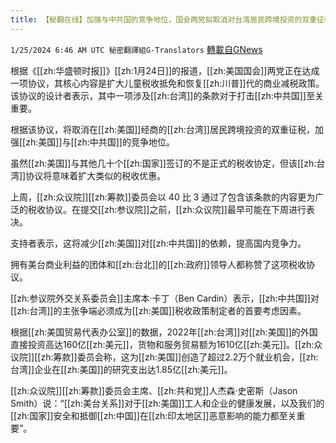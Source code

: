```yaml
---
title: 【秘翻在线】加强与中共国的竞争地位，国会两党拟取消对台湾居民跨境投资的双重征税
---
```

`1/25/2024 6:46 AM UTC 秘密翻譯組G-Translators` [轉載自GNews](https://gnews.org/articles/2251512)

根据《[[zh:华盛顿时报]]》[[zh:1月24日]]的报道，[[zh:美国国会]]两党正在达成一项协议，其核心内容是扩大儿童税收抵免和恢复[[zh:川普]]代的商业减税政策。该协议的设计者表示，其中一项涉及[[zh:台湾]]的条款对于打击[[zh:中共国]]至关重要。

根据该协议，将取消在[[zh:美国]]经商的[[zh:台湾]]居民跨境投资的双重征税，加强[[zh:美国]]与[[zh:中共国]]的竞争地位。

虽然[[zh:美国]]与其他几十个[[zh:国家]]签订的不是正式的税收协定，但该[[zh:台湾]]协议将意味着扩大类似的税收优惠。

上周，[[zh:众议院]][[zh:筹款]]委员会以 40 比 3 通过了包含该条款的内容更为广泛的税收协议。在提交[[zh:参议院]]之前，[[zh:众议院]]最早可能在下周进行表决。

支持者表示，这将减少[[zh:美国]]对[[zh:中共国]]的依赖，提高国内竞争力。

拥有美台商业利益的团体和[[zh:台北]]的[[zh:政府]]领导人都称赞了这项税收协议。

[[zh:参议院外交关系委员会]]主席本·卡丁（Ben Cardin）表示，[[zh:中共国]]对[[zh:台湾]]的主张争端必须成为[[zh:美国]]税收政策制定者的首要考虑因素。

根据[[zh:美国贸易代表办公室]]的数据，2022年[[zh:台湾]]对[[zh:美国]]的外国直接投资高达160亿[[zh:美元]]，货物和服务贸易额为1610亿[[zh:美元]]。[[zh:众议院]][[zh:筹款]]委员会称，这为[[zh:美国]]创造了超过2.2万个就业机会，[[zh:台湾]]企业在[[zh:美国]]的研究支出达1.85亿[[zh:美元]]。

[[zh:众议院]][[zh:筹款]]委员会主席、[[zh:共和党]]人杰森·史密斯（Jason Smith）说：“[[zh:美台关系]]对于[[zh:美国]]工人和企业的健康发展，以及我们的[[zh:国家]]安全和抵御[[zh:中国]]在[[zh:印太地区]]恶意影响的能力都至关重要”。
